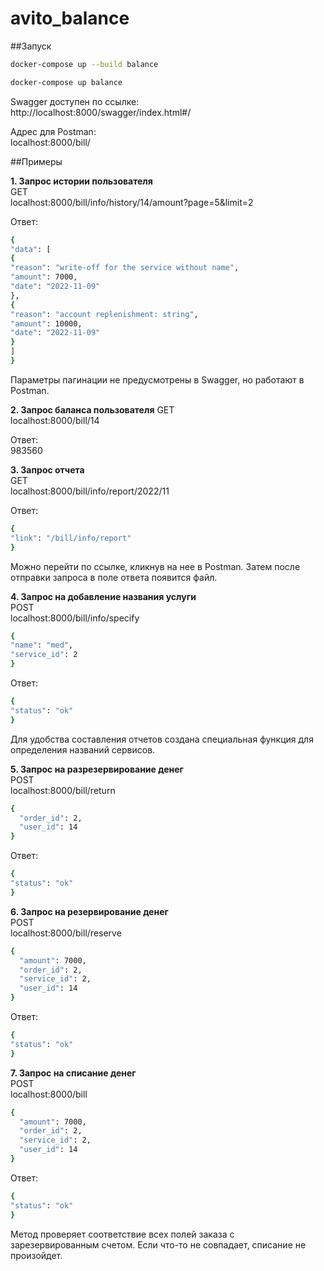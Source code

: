 # avito_balance

##Запуск

```bash
docker-compose up --build balance

docker-compose up balance
```

Swagger доступен по ссылке:  
http://localhost:8000/swagger/index.html#/

Адрес для Postman:    
localhost:8000/bill/

##Примеры

**1. Запрос истории пользователя**  
GET  
localhost:8000/bill/info/history/14/amount?page=5&limit=2

Ответ: 
```bash
{  
"data": [  
{  
"reason": "write-off for the service without name",  
"amount": 7000,  
"date": "2022-11-09"  
},  
{  
"reason": "account replenishment: string",  
"amount": 10000,  
"date": "2022-11-09"  
}  
]  
}  
```

Параметры пагинации не предусмотрены в Swagger, но работают в Postman.

**2. Запрос баланса пользователя**
GET  
localhost:8000/bill/14

Ответ:  
983560

**3. Запрос отчета**  
GET  
localhost:8000/bill/info/report/2022/11  

Ответ:  
```bash
{  
"link": "/bill/info/report"  
}
```

Можно перейти по ссылке, кликнув на нее в Postman. Затем после отправки запроса в поле ответа появится файл.

**4. Запрос на добавление названия услуги**  
POST    
localhost:8000/bill/info/specify  

```bash
{  
"name": "med",  
"service_id": 2  
}
```

Ответ: 
```bash 
{  
"status": "ok"  
}
```
Для удобства составления отчетов создана специальная функция для определения названий сервисов.

**5. Запрос на разрезервирование денег**  
POST    
localhost:8000/bill/return

```bash
{
  "order_id": 2,
  "user_id": 14
}
```

Ответ:
```bash 
{  
"status": "ok"  
}
```

**6. Запрос на резервирование денег**  
   POST    
   localhost:8000/bill/reserve

```bash
{
  "amount": 7000,
  "order_id": 2,
  "service_id": 2,
  "user_id": 14
}
```

Ответ:
```bash 
{  
"status": "ok"  
}
```

**7. Запрос на списание денег**  
   POST    
   localhost:8000/bill

```bash
{
  "amount": 7000,
  "order_id": 2,
  "service_id": 2,
  "user_id": 14
}
```

Ответ:
```bash 
{  
"status": "ok"  
}
```

Метод проверяет соответствие всех полей заказа с зарезервированным счетом. Если что-то не совпадает, списание не произойдет.
